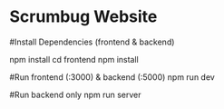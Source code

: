 # Scrumbug Website

#Install Dependencies (frontend & backend)

npm install
cd frontend
npm install

#Run frontend (:3000) & backend (:5000)
npm run dev

#Run backend only
npm run server

